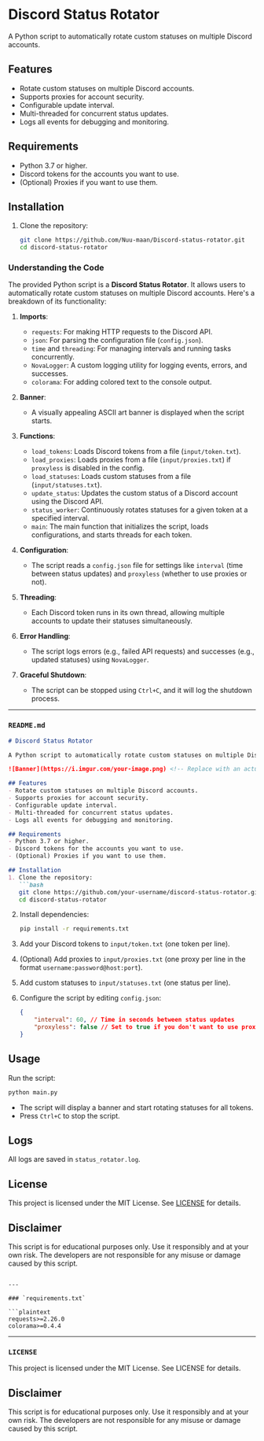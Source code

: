 # Discord Status Rotator

A Python script to automatically rotate custom statuses on multiple Discord accounts.

## Features
- Rotate custom statuses on multiple Discord accounts.
- Supports proxies for account security.
- Configurable update interval.
- Multi-threaded for concurrent status updates.
- Logs all events for debugging and monitoring.

## Requirements
- Python 3.7 or higher.
- Discord tokens for the accounts you want to use.
- (Optional) Proxies if you want to use them.

## Installation
1. Clone the repository:
   ```bash
   git clone https://github.com/Nuu-maan/Discord-status-rotator.git
   cd discord-status-rotator
   ```

### Understanding the Code

The provided Python script is a **Discord Status Rotator**. It allows users to automatically rotate custom statuses on multiple Discord accounts. Here's a breakdown of its functionality:

1. **Imports**:
   - `requests`: For making HTTP requests to the Discord API.
   - `json`: For parsing the configuration file (`config.json`).
   - `time` and `threading`: For managing intervals and running tasks concurrently.
   - `NovaLogger`: A custom logging utility for logging events, errors, and successes.
   - `colorama`: For adding colored text to the console output.

2. **Banner**:
   - A visually appealing ASCII art banner is displayed when the script starts.

3. **Functions**:
   - `load_tokens`: Loads Discord tokens from a file (`input/token.txt`).
   - `load_proxies`: Loads proxies from a file (`input/proxies.txt`) if `proxyless` is disabled in the config.
   - `load_statuses`: Loads custom statuses from a file (`input/statuses.txt`).
   - `update_status`: Updates the custom status of a Discord account using the Discord API.
   - `status_worker`: Continuously rotates statuses for a given token at a specified interval.
   - `main`: The main function that initializes the script, loads configurations, and starts threads for each token.

4. **Configuration**:
   - The script reads a `config.json` file for settings like `interval` (time between status updates) and `proxyless` (whether to use proxies or not).

5. **Threading**:
   - Each Discord token runs in its own thread, allowing multiple accounts to update their statuses simultaneously.

6. **Error Handling**:
   - The script logs errors (e.g., failed API requests) and successes (e.g., updated statuses) using `NovaLogger`.

7. **Graceful Shutdown**:
   - The script can be stopped using `Ctrl+C`, and it will log the shutdown process.

---

### `README.md`

```markdown
# Discord Status Rotator

A Python script to automatically rotate custom statuses on multiple Discord accounts.

![Banner](https://i.imgur.com/your-image.png) <!-- Replace with an actual image if needed -->

## Features
- Rotate custom statuses on multiple Discord accounts.
- Supports proxies for account security.
- Configurable update interval.
- Multi-threaded for concurrent status updates.
- Logs all events for debugging and monitoring.

## Requirements
- Python 3.7 or higher.
- Discord tokens for the accounts you want to use.
- (Optional) Proxies if you want to use them.

## Installation
1. Clone the repository:
   ```bash
   git clone https://github.com/your-username/discord-status-rotator.git
   cd discord-status-rotator
   ```

2. Install dependencies:
   ```bash
   pip install -r requirements.txt
   ```

3. Add your Discord tokens to `input/token.txt` (one token per line).

4. (Optional) Add proxies to `input/proxies.txt` (one proxy per line in the format `username:password@host:port`).

5. Add custom statuses to `input/statuses.txt` (one status per line).

6. Configure the script by editing `config.json`:
   ```json
   {
       "interval": 60, // Time in seconds between status updates
       "proxyless": false // Set to true if you don't want to use proxies
   }
   ```

## Usage
Run the script:
```bash
python main.py
```

- The script will display a banner and start rotating statuses for all tokens.
- Press `Ctrl+C` to stop the script.

## Logs
All logs are saved in `status_rotator.log`.

## License
This project is licensed under the MIT License. See [LICENSE](LICENSE) for details.

## Disclaimer
This script is for educational purposes only. Use it responsibly and at your own risk. The developers are not responsible for any misuse or damage caused by this script.
```

---

### `requirements.txt`

```plaintext
requests>=2.26.0
colorama>=0.4.4
```

---

### `LICENSE`

This project is licensed under the MIT License. See LICENSE for details.


## Disclaimer
This script is for educational purposes only. Use it responsibly and at your own risk. The developers are not responsible for any misuse or damage caused by this script.

